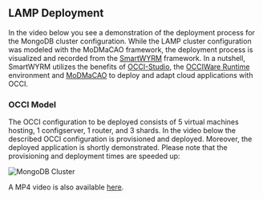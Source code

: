 ## LAMP Deployment
In the video below you see a demonstration of the deployment process for the MongoDB cluster configuration.
While the LAMP cluster configuration was modeled with the MoDMaCAO framework, the deployment process is visualized and recorded from the [SmartWYRM](https://gitlab.gwdg.de/rwm/smartwyrm) framework. In a nutshell, SmartWYRM utilizes the benefits of [OCCI-Studio](https://github.com/occiware/OCCI-Studio), the [OCCIWare Runtime](https://github.com/occiware/MartServer) environment and [MoDMaCAO](https://github.com/occiware/MoDMaCAO) to deploy and adapt cloud applications with OCCI.

### OCCI Model
The OCCI configuration to be deployed consists of 5 virtual machines hosting, 1 configserver, 1 router, and 3 shards. 
In the video below the described OCCI configuration is provisioned and deployed. Moreover, the deployed application is shortly demonstrated.
Please note that the provisioning and deployment times are speeded up:

![MongoDB Cluster](MongoDB-Cluster-Deployment.gif)

A MP4 video is also available [here](https://github.com/occiware/MoDMaCAO/raw/master/videos/MongoDB-Cluster/MongoDB-Cluster-Deployment.mp4).

